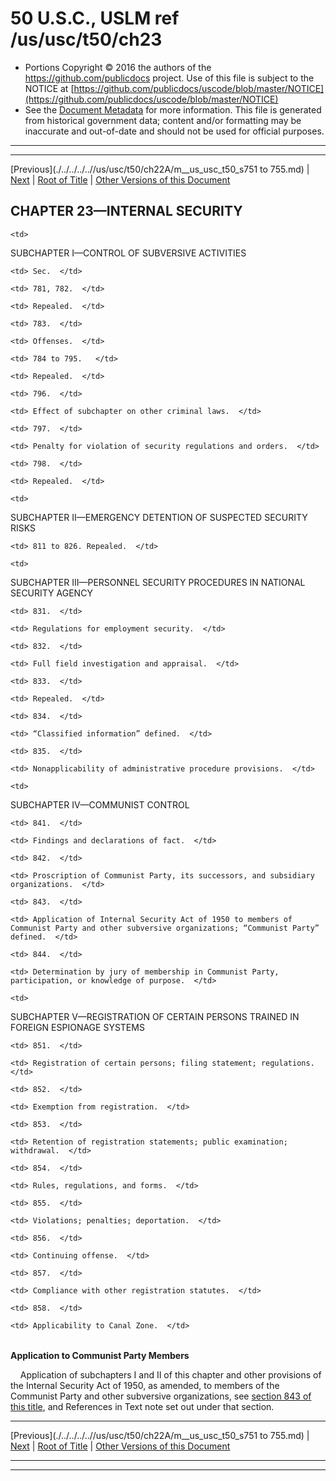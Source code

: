 ---
---

# 50 U.S.C., USLM ref /us/usc/t50/ch23

* Portions Copyright © 2016 the authors of the https://github.com/publicdocs project.
  Use of this file is subject to the NOTICE at [https://github.com/publicdocs/uscode/blob/master/NOTICE](https://github.com/publicdocs/uscode/blob/master/NOTICE)
* See the [Document Metadata](././../../../..//README.md) for more information.
  This file is generated from historical government data; content and/or formatting may be inaccurate and out-of-date and should not be used for official purposes.

----------
----------

[Previous](./../../../..//us/usc/t50/ch22A/m__us_usc_t50_s751 to 755.md) | [Next](./../../../..//us/usc/t50/ch23/schI/m__us_usc_t50_ch23_schI.md) | [Root of Title](./../../../../) | [Other Versions of this Document](https://publicdocs.github.io/go/links?ns=uslm&ref=%2Fus%2Fusc%2Ft50%2Fch23)

## CHAPTER 23—INTERNAL SECURITY

<table>

  <tr>

    <td> 

SUBCHAPTER I—CONTROL OF SUBVERSIVE ACTIVITIES  </td>

  </tr>

  <tr>

    <td> Sec.  </td>

  </tr>

  <tr>

    <td> 781, 782.  </td>

    <td> Repealed.  </td>

  </tr>

  <tr>

    <td> 783.  </td>

    <td> Offenses.  </td>

  </tr>

  <tr>

    <td> 784 to 795.   </td>

    <td> Repealed.  </td>

  </tr>

  <tr>

    <td> 796.  </td>

    <td> Effect of subchapter on other criminal laws.  </td>

  </tr>

  <tr>

    <td> 797.  </td>

    <td> Penalty for violation of security regulations and orders.  </td>

  </tr>

  <tr>

    <td> 798.  </td>

    <td> Repealed.  </td>

  </tr>

  <tr>

    <td> 

SUBCHAPTER II—EMERGENCY DETENTION OF SUSPECTED SECURITY RISKS  </td>

  </tr>

  <tr>

    <td> 811 to 826. Repealed.  </td>

  </tr>

  <tr>

    <td> 

SUBCHAPTER III—PERSONNEL SECURITY PROCEDURES IN NATIONAL SECURITY AGENCY  </td>

  </tr>

  <tr>

    <td> 831.  </td>

    <td> Regulations for employment security.  </td>

  </tr>

  <tr>

    <td> 832.  </td>

    <td> Full field investigation and appraisal.  </td>

  </tr>

  <tr>

    <td> 833.  </td>

    <td> Repealed.  </td>

  </tr>

  <tr>

    <td> 834.  </td>

    <td> “Classified information” defined.  </td>

  </tr>

  <tr>

    <td> 835.  </td>

    <td> Nonapplicability of administrative procedure provisions.  </td>

  </tr>

  <tr>

    <td> 

SUBCHAPTER IV—COMMUNIST CONTROL  </td>

  </tr>

  <tr>

    <td> 841.  </td>

    <td> Findings and declarations of fact.  </td>

  </tr>

  <tr>

    <td> 842.  </td>

    <td> Proscription of Communist Party, its successors, and subsidiary organizations.  </td>

  </tr>

  <tr>

    <td> 843.  </td>

    <td> Application of Internal Security Act of 1950 to members of Communist Party and other subversive organizations; “Communist Party” defined.  </td>

  </tr>

  <tr>

    <td> 844.  </td>

    <td> Determination by jury of membership in Communist Party, participation, or knowledge of purpose.  </td>

  </tr>

  <tr>

    <td> 

SUBCHAPTER V—REGISTRATION OF CERTAIN PERSONS TRAINED IN FOREIGN ESPIONAGE SYSTEMS  </td>

  </tr>

  <tr>

    <td> 851.  </td>

    <td> Registration of certain persons; filing statement; regulations.  </td>

  </tr>

  <tr>

    <td> 852.  </td>

    <td> Exemption from registration.  </td>

  </tr>

  <tr>

    <td> 853.  </td>

    <td> Retention of registration statements; public examination; withdrawal.  </td>

  </tr>

  <tr>

    <td> 854.  </td>

    <td> Rules, regulations, and forms.  </td>

  </tr>

  <tr>

    <td> 855.  </td>

    <td> Violations; penalties; deportation.  </td>

  </tr>

  <tr>

    <td> 856.  </td>

    <td> Continuing offense.  </td>

  </tr>

  <tr>

    <td> 857.  </td>

    <td> Compliance with other registration statutes.  </td>

  </tr>

  <tr>

    <td> 858.  </td>

    <td> Applicability to Canal Zone.  </td>

  </tr>

</table>

 __Application to Communist Party Members__ 

    Application of subchapters I and II of this chapter and other provisions of the Internal Security Act of 1950, as amended, to members of the Communist Party and other subversive organizations, see [section 843 of this title][/us/usc/t50/s843], and References in Text note set out under that section.

----------

[Previous](./../../../..//us/usc/t50/ch22A/m__us_usc_t50_s751 to 755.md) | [Next](./../../../..//us/usc/t50/ch23/schI/m__us_usc_t50_ch23_schI.md) | [Root of Title](./../../../../) | [Other Versions of this Document](https://publicdocs.github.io/go/links?ns=uslm&ref=%2Fus%2Fusc%2Ft50%2Fch23)

----------
----------

[/us/usc/t50/s843]: https://publicdocs.github.io/go/links?ns=uslm&ref=%2Fus%2Fusc%2Ft50%2Fs843


